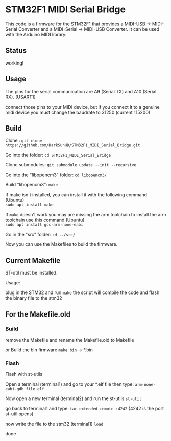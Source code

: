 
# STM32F1 MIDI Serial Bridge
This code is a firmware for the STM32F1 that provides a
MIDI-USB -> MIDI-Serial Converter and a MIDI-Serial -> MIDI-USB Converter.
It can be used with the Arduino MIDI library.


## Status
working!

## Usage
The pins for the serial communication are A9 (Serial TX) and A10 (Serial RX).
[USART1]

connect those pins to your MIDI device, but if you connect it to a genuine
midi device you must change the baudrate to 31250 (current 115200)


## Build

Clone : 
`git clone https://github.com/DarkSunHD/STM32F1_MIDI_Serial_Bridge.git`

Go into the folder: 
`cd STM32F1_MIDI_Serial_Bridge`

Clone submodules: 
`git submodule update --init --recursive`

Go into the "libopencm3" folder: 
`cd libopencm3/`

Build "libopencm3": 
`make`

If make isn't installed, you can install it with the following command (Ubuntu)<br />
 `sudo apt install make`

If `make` doesn't work you may are missing the arm toolchain
to install the arm toolchain use this command (Ubuntu)<br />
 `sudo apt install gcc-arm-none-eabi`

Go in the "src" folder: 
`cd ../src/`

Now you can use the Makefiles to build the firmware.


## Current Makefile


ST-util must be installed.

Usage:

plug in the STM32 and run `make`
the script will compile the code and flash the binary file to the stm32


## For the Makefile.old

### Build

remove the Makefile and rename the Makefile.old to Makefile

or Build the bin firmware
`make bin` -> *.bin


### Flash
Flash with st-utils


Open a terminal (terminal1) and go to your *.elf file then type:
`arm-none-eabi-gdb file.elf`

Now open a new terminal (terminal2) and run the st-utils `st-util`

go back to terminal1 and type: `tar extended-remote :4242`
(4242 is the port st-util opens)

now write the file to the stm32 (terminal1) `load`

done
